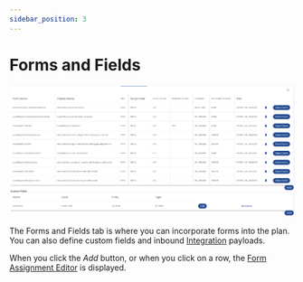 ```yaml
---
sidebar_position: 3
---
```


# Forms and Fields

![Lists](./img/lists.png)

The Forms and Fields tab is where you can incorporate forms into the plan.  You can also define custom fields and inbound [Integration](../../integration) payloads.

When you click the *Add* button, or when you click on a row, the [Form Assignment Editor](form-assignment-editor) is displayed.


